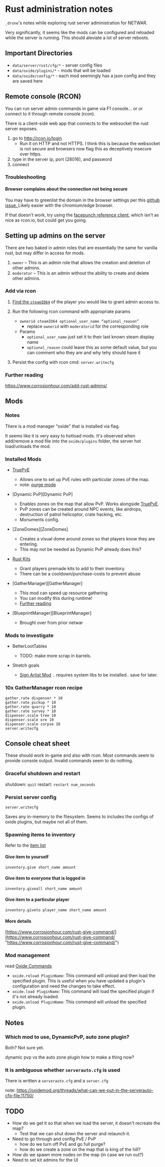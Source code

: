 # Rust administration notes

`_drone`'s notes while exploring rust server administration for NETWAR.

Very significantly, it seems like the mods can be configured and reloaded while the server is running.  This should aleviate a lot of server reboots.


## Important Directories

- `data/server/rust/cfg/*` - server config files
- `data/oxide/plugins/*` - mods that will be loaded
- `data/oxide/config/*` - each mod seemingly has a json config and they are saved here

## Remote console (RCON)

You can run server admin commands in game via F1 console... or or connect to it through remote console (rcon).

There is a client-side web app that connects to the websocket the rust server exposes.

1. go to http://rcon.io/login
	- Run it on HTTP and not HTTPS.  I think this is because the websocket is not secure and browsers now flag this as deceptively insecure over https. 
2. type in the server ip, port (28016), and password
3. connect

### Troubleshooting

#### Browser complains about the connection not being secure

You may have to greenlist the domain in the browser settings per this [github issue. ](https://github.com/Facepunch/webrcon/issues/36) Likely easier with the chromium/edge browser.

If that doesn't work, try using the [facepunch reference client](http://facepunch.github.io/webrcon/), which isn't as nice as rcon.io, but could get you going.


## Setting up admins on the server

There are two baked in admin roles that are essentially the same for vanilla rust, but may differ in access for mods.

1. `owner` – This is an admin role that allows the creation and deletion of other admins.
2. `moderator` – This is an admin without the ability to create and delete other admins.

### Add via rcon

1. [Find the `steamID64`](https://steamid.io/) of the player you would like to grant admin access to.

2. Run the following rcon command with appropriate params
	- `ownerid steamID64 optional_user_name “optional_reason”`
		- replace `ownerid` with `moderatorid` for the corresponding role
	- Params
		- `optional_user_name` just set it to their last known steam display name
		- `optional_reason` could leave this as some default value, but you can comment who they are and why tehy should have it 
3. Persist the config with rcon cmd: `server.writecfg`

### Further reading
https://www.corrosionhour.com/add-rust-admins/

## Mods

### Notes

There is a mod manager "oxide" that is installed via flag. 

It seems like it is very easy to hotload mods.  It's observed when add/remove a mod file into the `oxide/plugins` folder, the server hot load/unloads the mod.

### Installed Mods

- [TruePvE][TruePvE]
	- Allows one to set up PvE rules with particular zones of the map.
	- note: [purge mode](https://umod.org/community/true-pve/24865-perfect-truepve-settings-with-option-for-purge)
- [Dynamic PvP][Dynamic PvP]
	- Enables zones on the map that allow PvP.  Works alongside [TruePvE][TruePvE].
	- PvP zones can be created around NPC events, like airdrops, destruction of patrol helicoptor, crate hacking, etc.
	- Monuments config.
- [ZoneDomes][ZoneDomes]
	- Creates a visual dome around zones so that players know they are entering.
	- This may not be needed as Dynamic PvP already does this?
	
- [Rust Kits][Rust Kits]
	- Grant players premade kits to add to their inventory.
	- There can be a cooldown/purchase-costs to prevent abuse

- [GatherManager][GatherManager]
	- This mod can speed up resource gathering
	- You can modify this during runtime!
	- [Further reading](https://www.gameserverkings.com/knowledge-base/rust/modify-gather-rate/)

- [BlueprintManager][BlueprintManager]
	- Brought over from prior netwar

### Mods to investigate

- BetterLootTables
	- TODO: make more scrap in barrels.

- Stretch goals
	- [Sign Artist Mod](https://rustez.com/forums/topic/4349-the-ultimate-sil-guide/ "https://rustez.com/forums/topic/4349-the-ultimate-sil-guide/") .. requires system libs to be installed.. save for later.

### 10x GatherManager rcon recipe

```
gather.rate dispenser * 10
gather.rate pickup * 10
gather.rate quarry * 10
gather.rate survey * 10
dispenser.scale tree 10
dispenser.scale ore 10
dispenser.scale corpse 10
server.writecfg
```


## Console cheat sheet

These should work in-game and also with rcon.  Most commands seem to provide console output. Invalid commands seem to do nothing.

### Graceful shutdown and restart

shutdown: `quit`
restart: `restart num_seconds`
### Persist server config

`server.writecfg` 

Saves any in-memory to the filesystem.  Seems to includes the configs of oxide plugins, but maybe not all of them.

### Spawning items to inventory

Refer to the [item list](https://www.corrosionhour.com/rust-item-list/)
#### Give item to yourself

`inventory.give short_name amount`
#### Give item to everyone that is logged in

`inventory.giveall short_name amount`
#### Give item to a particular player

`inventory.giveto player_name short_name amount`

#### More details 
[https://www.corrosionhour.com/rust-give-command/](https://www.corrosionhour.com/rust-give-command/ "https://www.corrosionhour.com/rust-give-command/") 

### Mod management

read [Oxide Commands](https://docs.oxidemod.com/guides/owners/commands#oxide-commands)

- `oxide.reload PluginName`: This command will unload and then load the specified plugin. This is useful when you have updated a plugin's configuration and need the changes to take effect.
- `oxide.load PluginName`: This command will load the specified plugin if it's not already loaded.
- `oxide.unload PluginName`: This command will unload the specified plugin.

## Notes


### Which mod to use, DynamicPvP, auto zone plugin?

Both?  Not sure yet.

dynamic pvp vs the auto zone plugin how to make a thing now? 

### It is ambiguous whether `serverauto.cfg` is used

There is written a `serverauto.cfg` and a `server.cfg`

note: https://oxidemod.org/threads/what-can-we-put-in-the-serverauto-cfg-file.11750/


## TODO

- How do we get it so that when we load the server, it doesn't recreate the map?
	- Test that we can shut down the server and relaunch it.
- Need to go through and config PvE / PvP
	- how do we turn off PvE and go full purge?
	- how do we create a zone on the map that is king of the hill?
- How do we spawn more nodes on the map (in case we run out?)
- Need to set kit admins for the UI


[TruePvE]: https://umod.org/plugins/true-pve
[Rust Kits]:https://umod.org/plugins/rust-kits
